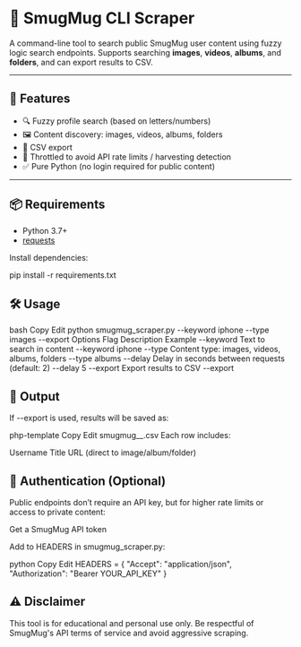 # 📸 SmugMug CLI Scraper

A command-line tool to search public SmugMug user content using fuzzy logic search endpoints. Supports searching **images**, **videos**, **albums**, and **folders**, and can export results to CSV.

---

## 🚀 Features

- 🔍 Fuzzy profile search (based on letters/numbers)
- 🖼️ Content discovery: images, videos, albums, folders
- 📁 CSV export
- 🛑 Throttled to avoid API rate limits / harvesting detection
- ✅ Pure Python (no login required for public content)

---

## 📦 Requirements

- Python 3.7+
- [requests](https://pypi.org/project/requests/)

Install dependencies:

pip install -r requirements.txt

## 🛠️ Usage
bash
Copy
Edit
python smugmug_scraper.py --keyword iphone --type images --export
Options
Flag	Description	Example
--keyword	Text to search in content	--keyword iphone
--type	Content type: images, videos, albums, folders	--type albums
--delay	Delay in seconds between requests (default: 2)	--delay 5
--export	Export results to CSV	--export

## 📂 Output
If --export is used, results will be saved as:

php-template
Copy
Edit
smugmug_<type>_<keyword>.csv
Each row includes:

Username
Title
URL (direct to image/album/folder)

## 🔐 Authentication (Optional)
Public endpoints don’t require an API key, but for higher rate limits or access to private content:

Get a SmugMug API token

Add to HEADERS in smugmug_scraper.py:

python
Copy
Edit
HEADERS = {
    "Accept": "application/json",
    "Authorization": "Bearer YOUR_API_KEY"
}
## ⚠️ Disclaimer
This tool is for educational and personal use only. Be respectful of SmugMug's API terms of service and avoid aggressive scraping.
